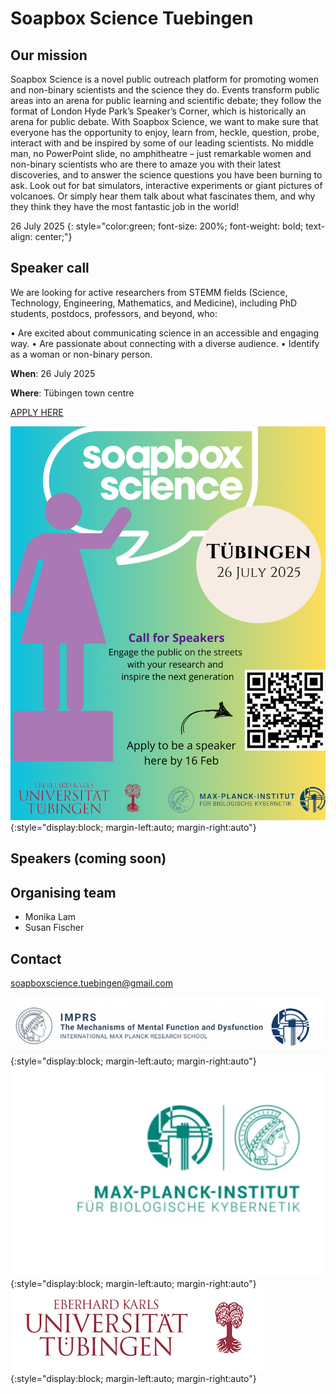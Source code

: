 # Soapbox Science Tuebingen

## Our mission

Soapbox Science is a novel public outreach platform for promoting women and
non-binary scientists and the science they do. Events transform public areas
into an arena for public learning and scientific debate; they follow the format
of London Hyde Park’s Speaker’s Corner, which is historically an arena for
public debate. With Soapbox Science, we want to make sure that everyone has the
opportunity to enjoy, learn from, heckle, question, probe, interact with and be
inspired by some of our leading scientists. No middle man, no PowerPoint slide,
no amphitheatre – just remarkable women and non-binary scientists who are there
to amaze you with their latest discoveries, and to answer the science questions
you have been burning to ask. Look out for bat simulators, interactive
experiments or giant pictures of volcanoes. Or simply hear them talk about what
fascinates them, and why they think they have the most fantastic job in the
world!

26 July 2025
{: style="color:green; font-size: 200%; font-weight: bold; text-align: center;"}

## Speaker call

We are looking for active researchers from STEMM fields (Science, Technology,
Engineering, Mathematics, and Medicine), including PhD students, postdocs,
professors, and beyond, who:

•	Are excited about communicating science in an accessible and engaging way.
•	Are passionate about connecting with a diverse audience.
•	Identify as a woman or non-binary person.

**When**: 26 July 2025

**Where**: Tübingen town centre

[APPLY HERE](https://shorturl.at/rQBlN)

![Soapbox science logo](./assets/soapbox_science_info.png){:style="display:block; margin-left:auto; margin-right:auto"}

## Speakers (coming soon)

## Organising team

- Monika Lam
- Susan Fischer

## Contact

[soapboxscience.tuebingen@gmail.com](mailto:soapboxscience.tuebingen@gmail.com)

![IMPRS logo](./assets/logo_imprs.png){:style="display:block; margin-left:auto; margin-right:auto"}
![MPG logo](./assets/logo_mpg-kyb.webp){:style="display:block; margin-left:auto; margin-right:auto"}
![Uni Tuebingen logo](./assets/logo_uni-tue.png){:style="display:block; margin-left:auto; margin-right:auto"}
